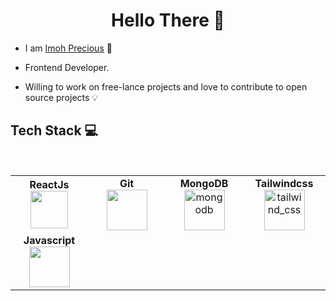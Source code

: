 <h1 align="center"> Hello There 👋 </h1>


* I am [Imoh Precious](https://www.linkedin.com/in/precious-imoh/) :satellite:

* Frontend Developer.

* Willing to work on free-lance projects and love to contribute to open source projects :bulb:


## Tech Stack :computer:

<br>
<table>
<tbody>
 <tr>

<td align="center" width="20%">
<span><b><center>ReactJs</center></b></span>
<img height=60px src="https://upload.wikimedia.org/wikipedia/commons/thumb/a/a7/React-icon.svg/512px-React-icon.svg.png"> 
</td>

<td align="center" width="20%">
<span><b><center>Git</center></b></span>
<img height=65px src="https://git-scm.com/images/logos/downloads/Git-Logo-2Color.png"> 
</td>

<td align="center" width="20%">
<span><b><center>MongoDB</center></b></span>
 <img height="65" src="https://img.icons8.com/color/65/mongodb.png" alt="mongodb"/>
</td>

<td align="center" width="20%">
<span><b><center>Tailwindcss</center></b></span>
<img height="65" src="https://img.icons8.com/fluency/65/tailwind_css.png" alt="tailwind_css"/>
</td>
</tr>

<tr>
<td align="center" width="20%">
<span><b><center>Javascript</center></b></span>
<img height=65px src="https://www.freepnglogos.com/uploads/javascript-png/javascript-vector-logo-yellow-png-transparent-javascript-vector-12.png"> 
</td>

</tbody>
</table>

